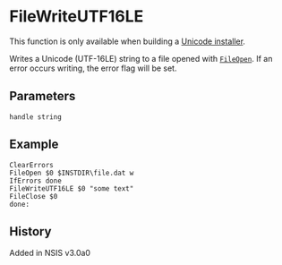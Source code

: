 # FileWriteUTF16LE

This function is only available when building a [Unicode installer][1].

Writes a Unicode (UTF-16LE) string to a file opened with [`FileOpen`][2]. If an error occurs writing, the error flag will be set.

## Parameters

    handle string

## Example

	ClearErrors
	FileOpen $0 $INSTDIR\file.dat w
	IfErrors done
	FileWriteUTF16LE $0 "some text"
	FileClose $0
	done:

## History

Added in NSIS v3.0a0

[1]: http://nsis.sourceforge.net/Docs/Chapter1.html#1.4
[2]: FileOpen.md